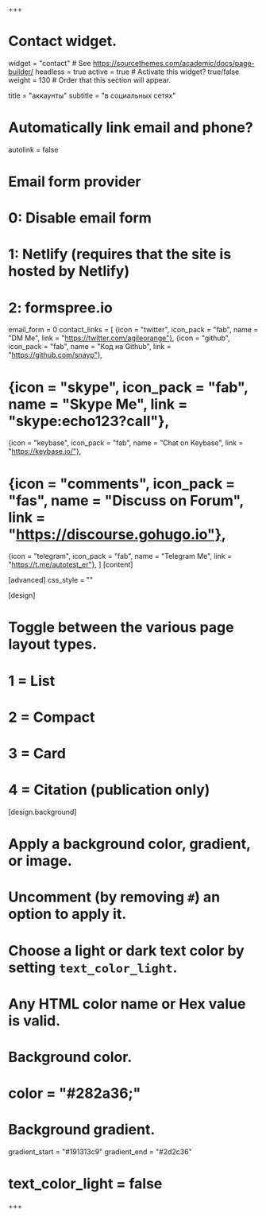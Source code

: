 +++
# Contact widget.
widget = "contact"  # See https://sourcethemes.com/academic/docs/page-builder/
headless = true
active = true  # Activate this widget? true/false
weight = 130  # Order that this section will appear.

title = "аккаунты"
subtitle = "в социальных сетях"

# Automatically link email and phone?
autolink = false

# Email form provider
#   0: Disable email form
#   1: Netlify (requires that the site is hosted by Netlify)
#   2: formspree.io
email_form = 0
contact_links = [
  {icon = "twitter", icon_pack = "fab", name = "DM Me", link = "https://twitter.com/agileorange"},
  {icon = "github", icon_pack = "fab", name = "Код на Github", link = "https://github.com/snayp"},
  # {icon = "skype", icon_pack = "fab", name = "Skype Me", link = "skype:echo123?call"},
  {icon = "keybase", icon_pack = "fab", name = "Chat on Keybase", link = "https://keybase.io/"},
  # {icon = "comments", icon_pack = "fas", name = "Discuss on Forum", link = "https://discourse.gohugo.io"},
  {icon = "telegram", icon_pack = "fab", name = "Telegram Me", link = "https://t.me/autotest_er"},
  ]
[content]

[advanced]
 css_style = ""

     
[design]
  # Toggle between the various page layout types.
  #   1 = List
  #   2 = Compact
  #   3 = Card
  #   4 = Citation (publication only)
  
[design.background]
  # Apply a background color, gradient, or image.
  #   Uncomment (by removing `#`) an option to apply it.
  #   Choose a light or dark text color by setting `text_color_light`.
  #   Any HTML color name or Hex value is valid.

  # Background color.
  # color = "#282a36;"
  
  # Background gradient.
  gradient_start = "#191313c9"
  gradient_end = "#2d2c36"
  # text_color_light = false
  
+++
